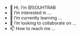 - 👋 Hi, I’m @SOUHTRAB
- 👀 I’m interested in ...
- 🌱 I’m currently learning ...
- 💞️ I’m looking to collaborate on ...
- 📫 How to reach me ...

<!---
SOUHTRAB/SOUHTRAB is a ✨ special ✨ repository because its `README.md` (this file) appears on your GitHub profile.
You can click the Preview link to take a look at your changes.
--->
